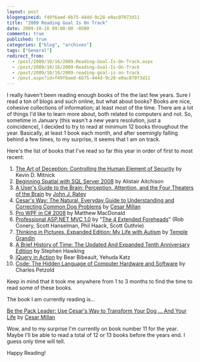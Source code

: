 ```yaml
---
layout: post
blogengineid: f49f6aed-6b75-444d-9c28-e0ac07073d11
title: "2009 Reading Goal Is On Track"
date: 2009-10-16 09:08:00 -0500
comments: true
published: true
categories: ["blog", "archives"]
tags: ["General"]
redirect_from: 
  - /post/2009/10/16/2009-Reading-Goal-Is-On-Track.aspx
  - /post/2009/10/16/2009-Reading-Goal-Is-On-Track
  - /post/2009/10/16/2009-reading-goal-is-on-track
  - /post.aspx?id=f49f6aed-6b75-444d-9c28-e0ac07073d11
---
```

<!-- more -->

I really haven't been reading enough books of the the last few years. Sure I read a ton of blogs and such online, but what about books? Books are nice, cohesive collections of information; at least most of the time. There are a lot of things I'd like to learn more about, both related to computers and not. So, sometime in January (this wasn't a new years resolution, just a coincidence), I decided to try to read at minimum 12 books throughout the year. Basically, at least 1 book each month, and after seemingly falling behind a few times, to my surprise, it seems that I am on track.

Here's the list of books that I've read so far this year in order of first to most recent:
<ol>
<li><a href="http://amzn.to/29R8xCg">The Art of Deception: Controlling the Human Element of Security</a> by Kevin D. Mitnick</li>
<li><a href="http://amzn.to/29LEX0P">Beginning Spatial with SQL Server 2008</a> by Alistair Aitchison</li>
<li><a href="http://amzn.to/2acAX7y">A User's Guide to the Brain: Perception, Attention, and the Four Theaters of the Brain</a> by <a href="http://www.johnratey.com">John J. Ratey</a></li>
<li><a href="http://amzn.to/29AWMw8">Cesar's Way: The Natural, Everyday Guide to Understanding and Correcting Common Dog Problems</a> by <a href="http://www.cesarmillaninc.com/">Cesar Millan</a></li>
<li><a href="http://amzn.to/29Km4Ml">Pro WPF in C# 2008</a> by Matthew MacDonald</li>
<li><a href="http://amzn.to/29EK8vz">Professional ASP.NET MVC 1.0</a> by "<a href="http://haacked.com/archive/2009/04/29/aspnetmvc-nerddinner-walkthrough.aspx">The 4 Extended Foreheads</a>" (Rob Conery, Scott Hanselman, Phil Haack, Scott Guthrie)</li>
<li><a href="http://amzn.to/29FGJ5P">Thinking in Pictures, Expanded Edition: My Life with Autism</a> by <a href="http://www.templegrandin.com">Temple Grandin</a></li>
<li><a href="http://amzn.to/29FGJme">A Brief History of Time: The Updated And Expanded Tenth Anniversary Edition</a> by Stephen Hawking</li>
<li><a href="http://amzn.to/29R95Io">jQuery in Action</a> by Bear Bibeault, Yehuda Katz</li>
<li><a href="http://amzn.to/29LEZ8G">Code: The Hidden Language of Computer Hardware and Software</a> by Charles Petzold</li>
</ol>

Keep in mind that it took me anywhere from 1 to 3 months to find the time to read some of these books.

The book I am currently reading is...

<a href="http://amzn.to/29ziCkt">Be the Pack Leader: Use Cesar's Way to Transform Your Dog ... And Your Life</a> by <a href="http://www.cesarmillaninc.com/">Cesar Millan</a>

Wow, and to my surprise I'm currently on book number 11 for the year. Maybe I'll be able to read a total of 12 or 13 books before the years end. I guess only time will tell.

Happy Reading!
